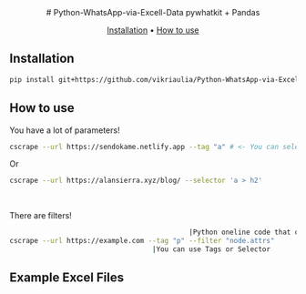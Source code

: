<div align="center">
# Python-WhatsApp-via-Excell-Data
pywhatkit + Pandas 


[Installation](#Installation) •
[How to use](#How-to-use)
</div>

## Installation
```sh
pip install git+https://github.com/vikriaulia/Python-WhatsApp-via-Excell-Data.git
```

## How to use
You have a lot of parameters!
```sh
cscrape --url https://sendokame.netlify.app --tag "a" # <- You can select the attributes of BS4. 
```
Or
```sh
cscrape --url https://alansierra.xyz/blog/ --selector 'a > h2'
```
<br>

There are filters!
```sh
                                            |Python oneline code that outputs Node attributes
cscrape --url https://example.com --tag "p" --filter "node.attrs"
                                   |You can use Tags or Selector
```

## Example Excel Files
